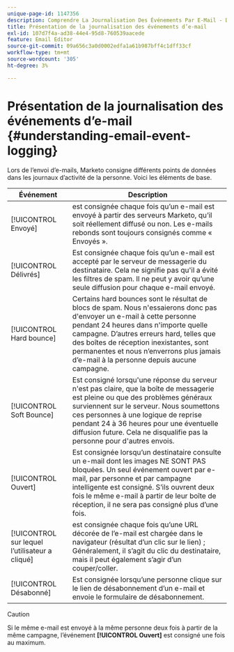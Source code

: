 ```yaml
---
unique-page-id: 1147356
description: Comprendre La Journalisation Des Événements Par E-Mail - Documents Marketo - Documentation Du Produit
title: Présentation de la journalisation des événements d’e-mail
exl-id: 107d7f4a-ad38-44e4-95d8-760539aacede
feature: Email Editor
source-git-commit: 09a656c3a0d0002edfa1a61b987bff4c1dff33cf
workflow-type: tm+mt
source-wordcount: '305'
ht-degree: 3%

---
```


# Présentation de la journalisation des événements d’e-mail {#understanding-email-event-logging}

Lors de l’envoi d’e-mails, Marketo consigne différents points de données dans les journaux d’activité de la personne. Voici les éléments de base.

| Événement | Description |
|---|---|
| [!UICONTROL Envoyé] | est consignée chaque fois qu’un e-mail est envoyé à partir des serveurs Marketo, qu’il soit réellement diffusé ou non. Les e-mails rebonds sont toujours consignés comme « Envoyés ». |
| [!UICONTROL Délivrés] | Est consignée chaque fois qu’un e-mail est accepté par le serveur de messagerie du destinataire. Cela ne signifie pas qu&#39;il a évité les filtres de spam. Il ne peut y avoir qu’une seule diffusion pour chaque e-mail envoyé. |
| [!UICONTROL Hard bounce] | Certains hard bounces sont le résultat de blocs de spam. Nous n&#39;essaierons donc pas d&#39;envoyer un e-mail à cette personne pendant 24 heures dans n&#39;importe quelle campagne. D’autres erreurs hard, telles que des boîtes de réception inexistantes, sont permanentes et nous n’enverrons plus jamais d’e-mail à la personne depuis aucune campagne. |
| [!UICONTROL Soft Bounce] | Est consigné lorsqu&#39;une réponse du serveur n&#39;est pas claire, que la boîte de messagerie est pleine ou que des problèmes généraux surviennent sur le serveur. Nous soumettons ces personnes à une logique de reprise pendant 24 à 36 heures pour une éventuelle diffusion future. Cela ne disqualifie pas la personne pour d&#39;autres envois. |
| [!UICONTROL Ouvert] | Est consignée lorsqu’un destinataire consulte un e-mail dont les images NE SONT PAS bloquées. Un seul événement ouvert par e-mail, par personne et par campagne intelligente est consigné. S’ils ouvrent deux fois le même e-mail à partir de leur boîte de réception, il ne sera pas consigné plus d’une fois. |
| [!UICONTROL sur lequel l’utilisateur a cliqué] | est consignée chaque fois qu’une URL décorée de l’e-mail est chargée dans le navigateur (résultat d’un clic sur le lien) ; Généralement, il s’agit du clic du destinataire, mais il peut également s’agir d’un couper/coller. |
| [!UICONTROL Désabonné] | Est consignée lorsqu’une personne clique sur le lien de désabonnement d’un e-mail et envoie le formulaire de désabonnement. |

>[!CAUTION]
>
>Si le même e-mail est envoyé à la même personne deux fois à partir de la même campagne, l’événement **[!UICONTROL Ouvert]** est consigné une fois au maximum.
